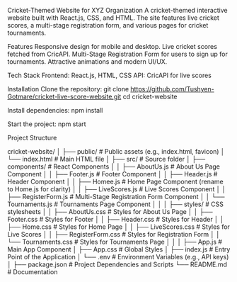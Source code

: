  Cricket-Themed Website for XYZ Organization
A cricket-themed interactive website built with React.js, CSS, and HTML. The site features live cricket scores, a multi-stage registration form, and various pages for cricket tournaments.

Features
Responsive design for mobile and desktop.
Live cricket scores fetched from CricAPI.
Multi-Stage Registration Form for users to sign up for tournaments.
Attractive animations and modern UI/UX.

Tech Stack
Frontend: React.js, HTML, CSS
API: CricAPI for live scores

Installation
Clone the repository: git clone https://github.com/Tushyen-Gotmare/cricket-live-score-website.git
cd cricket-website

Install dependencies: npm install

Start the project: npm start

Project Structure

cricket-website/
│
├── public/                   # Public assets (e.g., index.html, favicon)
│   └── index.html            # Main HTML file
│
├── src/                      # Source folder
│   ├── components/           # React Components
│   │   ├── AboutUs.js        # About Us Page Component
│   │   ├── Footer.js         # Footer Component
│   │   ├── Header.js         # Header Component
│   │   ├── Homee.js          # Home Page Component (rename to Home.js for clarity)
│   │   ├── LiveScores.js     # Live Scores Component
│   │   ├── RegisterForm.js   # Multi-Stage Registration Form Component
│   │   └── Tournaments.js    # Tournaments Page Component
│   │
│   ├── styles/               # CSS stylesheets
│   │   ├── AboutUs.css       # Styles for About Us Page
│   │   ├── Footer.css        # Styles for Footer
│   │   ├── Header.css        # Styles for Header
│   │   ├── Home.css          # Styles for Home Page
│   │   ├── LiveScores.css    # Styles for Live Scores
│   │   ├── RegisterForm.css  # Styles for Registration Form
│   │   └── Tournaments.css   # Styles for Tournaments Page
│   │
│   ├── App.js                # Main App Component
│   ├── App.css               # Global Styles
│   ├── index.js              # Entry Point of the Application
│   └── .env                  # Environment Variables (e.g., API keys)
│
├── package.json              # Project Dependencies and Scripts
└── README.md                 # Documentation
